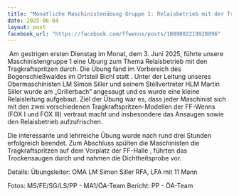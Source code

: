 ```yaml
---
title: "Monatliche Maschinistenübung Gruppe 1: Relaisbetrieb mit der Tragkraftspritze"
date: 2025-06-04
layout: post
facebook_url: "https://facebook.com/ffwenns/posts/1089002219928896"
---
```


️
Am gestrigen ersten Dienstag im Monat, dem 3. Juni 2025, führte unsere Maschinistengruppe 1 eine Übung zum Thema Relaisbetrieb mit den Tragkraftspritzen durch. Die Übung fand im Vorbereich des Bogenschießwaldes im Ortsteil Bichl statt . Unter der Leitung unseres Obermaschinisten LM Simon Siller und seinem Stellvertreter HLM Martin Siller wurde am „Grillerbach“ angesaugt und es wurde eine kleine Relaisleitung aufgebaut. Ziel der Übung war es, dass jeder Maschinist sich mit den zwei verschiedenen Tragkraftspritzen-Modellen der FF-Wenns (FOX I und FOX III) vertraut macht und insbesondere das Ansaugen sowie den Relaisbetrieb aufzufrischen. 

Die interessante und lehrreiche Übung wurde nach rund drei Stunden erfolgreich beendet. Zum Abschluss spülten die Maschinisten die Tragkraftspritzen auf dem Vorplatz der FF-Halle , führten das Trockensaugen durch und nahmen die Dichtheitsprobe vor. ️

Details:
 Übungsleiter: OMA LM Simon Siller
 RFA, LFA mit 11 Mann

 Fotos: MS/FE/SG/LS/PP - MA1/ÖA-Team
 Bericht: PP - ÖA-Team